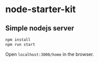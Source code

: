 node-starter-kit
=====

Simple nodejs server
---

```sh
npm install
npm run start
```

Open `localhost:3000/home` in the browser.